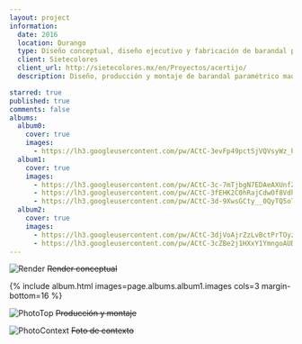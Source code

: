 ```yaml
---
layout: project
information:
  date: 2016
  location: Durango
  type: Diseño conceptual, diseño ejecutivo y fabricación de barandal paramétrico
  client: Sietecolores
  client_url: http://sietecolores.mx/en/Proyectos/acertijo/
  description: Diseño, producción y montaje de barandal paramétrico maquinado en CNC para exhibición central del museo estatal de Gomez Palacio, Durango

starred: true
published: true
comments: false
albums:
  album0:
    cover: true
    images:
      - https://lh3.googleusercontent.com/pw/ACtC-3evFp49pctSjVQVsyWz_PmFCxUz2VfIOABsPCz8pJqXj0v5w5mKVH0U8dKGQeFeIcm4JlvLXPhZ-JrPzUZx6_NBk6MHVsmY9B-6KuKcujMB4GhK5tYyxglkZt9DFLKd2AYSDXJLeAE6X18Z6QR-WD--FA=w1250-h750-no?authuser=1
  album1:
    cover: true
    images:
      - https://lh3.googleusercontent.com/pw/ACtC-3c-7mTjbgN7EDAeAXUnfZMg8LRX0z96LKumHs8-CCflSqjMyeER7xrGf1lKVrWpox27aeqwDEAPltbFZubwBZiXrj0alaIO524f3M64Imja06_OcAbFmtsZXA46rY71lqNy9rSxQkzGBb_hwBoc3Wp26A=w1023-h576-no?authuser=1
      - https://lh3.googleusercontent.com/pw/ACtC-3fEHK2C0hRajCdwOf8VdhcmZfcb0cR0xvCLDrHmQB6QKCujVi0JbAdlBasp9DjTeXSSOjARDDZYvsejbKA4wk3HrOdHuuu0WzyQvyWmpoNnkcxEsF_es7ty8siW8Y9x5cnkWGClVOb34d8m0rwqvLY01g=w1023-h576-no?authuser=1
      - https://lh3.googleusercontent.com/pw/ACtC-3d-9XwsGCty__0QyTQ5oTSsaH37ypbHOjfIK3j-INoLe2iQAbwYy486QAkh9jTlU-j3P4TtuQ0PzUmyQv37Dc6RWkbscNwLphqySefNHFtuhRrsDuIj7wOo0Xicx6pFP1qNe3jy0OZVyEHz7EHPUF5_Cw=w1023-h549-no?authuser=1
  album2:
    cover: true
    images:
      - https://lh3.googleusercontent.com/pw/ACtC-3djVoAjrZzLvBctPrTOyzOVuMPKSVcdqbWmOm1_SSutcOPDIDlGVIEuyxS8pmOiHI1M1WBM11Uv3ZbgPGRB2tBltbipugwclzhBxawaas-LdqMtapwwwO7AVgIOUaZ8lYOniZcPLBXxNFqFJvntEr6akQ=w1023-h626-no?authuser=1
      - https://lh3.googleusercontent.com/pw/ACtC-3cZBe2j1HXxY1YmngoAUDtKOAx58vL0yntsgQdLpSviuY9ODuKqKdHps8vWhlrArx86ZTDDmQHNoLMlXTagc7dD_ZbXnvXqXsRc3GNFRsonCamtKILdjD5UXVr5ccGRZQIHnwB4UnTUhZy14P1Qf0wclw=w772-h405-no?authuser=1
---
```


![Render]({{page.albums.album0.images[0]}})
~~Render conceptual~~

{% include album.html images=page.albums.album1.images cols=3 margin-bottom=16 %}

![PhotoTop]({{page.albums.album2.images[0]}})
~~Producción y montaje~~

![PhotoContext]({{page.albums.album2.images[1]}})
~~Foto de contexto~~
